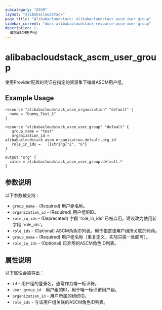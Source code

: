 ```yaml
---
subcategory: "ASCM"
layout: "alibabacloudstack"
page_title: "Alibabacloudstack: alibabacloudstack_ascm_user_group"
sidebar_current: "docs-alibabacloudstack-resource-ascm-user-group"
description: |-
  编排ASCM用户组
---
```


# alibabacloudstack_ascm_user_group

使用Provider配置的凭证在指定的资源集下编排ASCM用户组。

## Example Usage

```
resource "alibabacloudstack_ascm_organization" "default" {
  name = "Dummy_Test_1"
}

resource "alibabacloudstack_ascm_user_group" "default" {
   group_name = "test"
   organization_id = alibabacloudstack_ascm_organization.default.org_id
   role_in_ids =   []string{"2", "6"}
}

output "org" {
  value = alibabacloudstack_ascm_user_group.default.*
}
```

## 参数说明

以下参数被支持：

* `group_name` - (Required) 用户组名称。
* `organization_id` - (Required) 用户组织ID。
* `role_in_ids` - (Deprecated) 字段 'role_in_ids' 已被弃用，建议改为使用新字段 'role_ids'。
* `role_ids` - (Optional) ASCM角色ID列表。用于指定该用户组所关联的角色。
* `group_name` - (Required) 用户组名称（重复定义，实际只需一处即可）。
* `role_in_ids` - (Optional) 已弃用的ASCM角色ID列表。

## 属性说明

以下属性会被导出：

* `id` - 用户组的登录名，通常作为唯一标识符。
* `user_group_id` - 用户组的ID，用于唯一标识该用户组。
* `organization_id` - 用户所属的组织ID。
* `role_ids` - 与该用户组关联的ASCM角色ID列表。